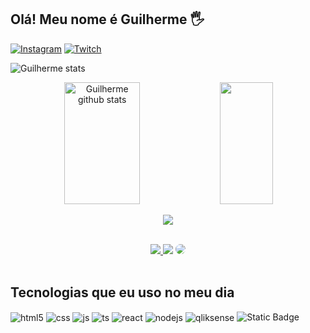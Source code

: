 ## Olá! Meu nome é Guilherme 🖐️

[![Instagram](https://img.shields.io/badge/Instagram-E4405F?style=for-the-badge&logo=instagram&logoColor=white)](https://instagram.com/sujeitoprogramador)
[![Twitch](https://img.shields.io/badge/Twitch-9146FF?style=for-the-badge&logo=twitch&logoColor=white)](https://twitch.tv/fragabr)

![Guilherme stats](https://github-readme-stats.vercel.app/api?username=GuilhermeLopesCardoso&show_icons=true&theme=dracula&count_private=true)


<div align="center">  
  <img width="49%" height="195px" src="https://github-readme-stats.vercel.app/api?username=GuilhermeLopesCardoso&show_icons=true&count_private=true&hide_border=true&title_color=00BFFF&icon_color=00FFFF&text_color=c9d1d9&bg_color=0d1117" alt="Guilherme github stats" /> 
  <img width="41%" height="195px" src="https://github-readme-stats.vercel.app/api/top-langs/?username=GuilhermeLopesCardoso&layout=compact&hide_border=true&title_color=00BFFF&text_color=c9d1d9&bg_color=0d1117" />
</div> 
<p align="center">
  <img src="https://github-profile-trophy.vercel.app/?username=abnerlucasm&theme=nord&row=2&no-bg=true&column=3&margin-w=15&margin-h=15" />
</p>
</br>
<div align="center"> 
<a href="https://instagram.com/abnerlucasm" target="_blank"><img src="https://img.shields.io/badge/-Instagram-%23E4405F?style=for-the-badge&logo=instagram&logoColor=white"</a>
<a href = "mailto:cmp.1a.abnerlucas.m@gmail.com"> <img src="https://img.shields.io/badge/-Gmail-%23333?style=for-the-badge&logo=gmail&logoColor=white" target="_blank"></a>
<a href="https://www.linkedin.com/in/abner-lucas/" target="_blank"><img src="https://img.shields.io/badge/-LinkedIn-%230077B5?style=for-the-badge&logo=linkedin&logoColor=white" style="border-radius: 30px" target="_blank"></a> 
 </div>
 <br>

## Tecnologias que eu uso no meu dia

<div style="display: inline_block">
  <img align="center" alt="html5" src="https://img.shields.io/badge/postgresql-4169e1?style=for-the-badge&logo=postgresql&logoColor=white" />
  <img align="center" alt="css" src="https://img.shields.io/badge/Java-ED8B00?style=for-the-badge&logo=openjdk&logoColor=white" />
  <img align="center" alt="js" src="https://img.shields.io/badge/JavaScript-F7DF1E?style=for-the-badge&logo=javascript&logoColor=black" />
  <img align="center" alt="ts" src="https://img.shields.io/badge/TypeScript-007ACC?style=for-the-badge&logo=typescript&logoColor=white" />
  <img align="center" alt="react" src="https://img.shields.io/badge/React-20232A?style=for-the-badge&logo=react&logoColor=61DAFB" />
  <img align="center" alt="nodejs" src="https://img.shields.io/badge/Node.js-43853D?style=for-the-badge&logo=node.js&logoColor=white" />
  <img align="center" alt="qliksense" src="https://img.shields.io/badge/:badgeContent?style=flat&link=https%3A%2F%2Fupload.wikimedia.org%2Fwikipedia%2Fcommons%2Fthumb%2F3%2F32%2FQlik_Logo.svg%2F2560px-Qlik_Logo.svg.png">
  <img alt="Static Badge" src="https://img.shields.io/badge/:badgeContent?style=flat-square&link=https%3A%2F%2Fupload.wikimedia.org%2Fwikipedia%2Fcommons%2Fthumb%2F3%2F32%2FQlik_Logo.svg%2F2560px-Qlik_Logo.svg.png">


</div>


<!--
<div style="display: inline_block">
  <img align="center" alt="html5" src="https://img.shields.io/badge/HTML5-E34F26?style=for-the-badge&logo=html5&logoColor=white" />
  <img align="center" alt="css" src="https://img.shields.io/badge/CSS3-1572B6?style=for-the-badge&logo=css3&logoColor=white" />
  <img align="center" alt="js" src="https://img.shields.io/badge/JavaScript-F7DF1E?style=for-the-badge&logo=javascript&logoColor=black" />
  <img align="center" alt="ts" src="https://img.shields.io/badge/TypeScript-007ACC?style=for-the-badge&logo=typescript&logoColor=white" />
  <img align="center" alt="react" src="https://img.shields.io/badge/React-20232A?style=for-the-badge&logo=react&logoColor=61DAFB" />
  <img align="center" alt="nodejs" src="https://img.shields.io/badge/Node.js-43853D?style=for-the-badge&logo=node.js&logoColor=white" />
</div><br/>

-->

<!--
**GuilhermeLopesCardoso/GuilhermeLopesCardoso** is a ✨ _special_ ✨ repository because its `README.md` (this file) appears on your GitHub profile.

Here are some ideas to get you started:

- 🔭 I’m currently working on ...
- 🌱 I’m currently learning ...
- 👯 I’m looking to collaborate on ...
- 🤔 I’m looking for help with ...
- 💬 Ask me about ...
- 📫 How to reach me: ...
- 😄 Pronouns: ...
- ⚡ Fun fact: ...
-->

